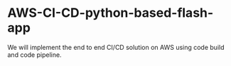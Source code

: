 # AWS-CI-CD-python-based-flash-app
 We will implement the end to end CI/CD solution on AWS using code build and code pipeline.
